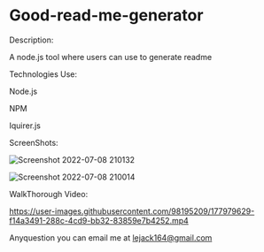 # Good-read-me-generator

Description:

A node.js tool where users can use to generate readme

Technologies Use:

Node.js

NPM

Iquirer.js

ScreenShots:

![Screenshot 2022-07-08 210132](https://user-images.githubusercontent.com/98195209/177980049-4ecb576c-c08d-4a0a-aee2-c3ee4d04ef58.png)

![Screenshot 2022-07-08 210014](https://user-images.githubusercontent.com/98195209/177980126-911d0bea-7d61-4e7e-ad1a-8fbbc675d690.png)

WalkThorough Video:

https://user-images.githubusercontent.com/98195209/177979629-f14a3491-288c-4cd9-bb32-83859e7b4252.mp4

Anyquestion you can email me at lejack164@gmail.com
